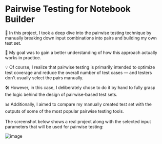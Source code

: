 # Pairwise Testing for Notebook Builder

🧪 In this project, I took a deep dive into the pairwise testing technique by manually breaking down input combinations into pairs and building my own test set.

🎯 My goal was to gain a better understanding of how this approach actually works in practice.

💡 Of course, I realize that pairwise testing is primarily intended to optimize test coverage and reduce the overall number of test cases — and testers don't usually select the pairs manually.

🛠️ However, in this case, I deliberately chose to do it by hand to fully grasp the logic behind the design of pairwise-based test sets.

📊 Additionally, I aimed to compare my manually created test set with the outputs of some of the most popular pairwise testing tools.
<br><br>
The screenshot below shows a real project along with the selected input parameters that will be used for pairwise testing:

![image](https://github.com/user-attachments/assets/cb33b71a-f5c6-4d55-8137-f45114919307)



